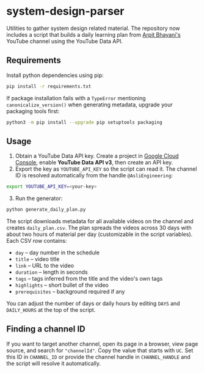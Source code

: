 # system-design-parser

Utilities to gather system design related material. The repository now includes a script that builds a daily learning plan from [Arpit Bhayani's](https://www.youtube.com/@AsliEngineering/videos) YouTube channel using the YouTube Data API.

## Requirements

Install python dependencies using pip:

```bash
pip install -r requirements.txt
```

If package installation fails with a `TypeError` mentioning `canonicalize_version()` when generating metadata, upgrade your packaging tools first:

```bash
python3 -m pip install --upgrade pip setuptools packaging
```

## Usage

1. Obtain a YouTube Data API key. Create a project in [Google Cloud Console](https://console.cloud.google.com/), enable **YouTube Data API v3**, then create an API key.
2. Export the key as `YOUTUBE_API_KEY` so the script can read it. The channel ID is resolved automatically from the handle `@AsliEngineering`:

```bash
export YOUTUBE_API_KEY=<your-key>
```
3. Run the generator:

```bash
python generate_daily_plan.py
```

The script downloads metadata for all available videos on the channel and creates `daily_plan.csv`. The plan spreads the videos across 30 days with about two hours of material per day (customizable in the script variables). Each CSV row contains:

- `day` – day number in the schedule
- `title` – video title
- `link` – URL to the video
- `duration` – length in seconds
- `tags` – tags inferred from the title and the video's own tags
- `highlights` – short bullet of the video
- `prerequisites` – background required if any

You can adjust the number of days or daily hours by editing `DAYS` and `DAILY_HOURS` at the top of the script.

## Finding a channel ID

If you want to target another channel, open its page in a browser, view page source, and search for `"channelId"`. Copy the value that starts with `UC`. Set this ID in `CHANNEL_ID` or provide the channel handle in `CHANNEL_HANDLE` and the script will resolve it automatically.
